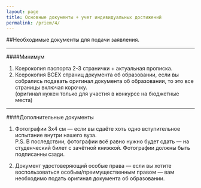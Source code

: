 ```yaml
---
layout: page
title: Основные документы + учет индивидуальных достижений
permalink: /priem/4/
---
```


##Необходимые документы для подачи заявления.

<hr>

####Минимум
1. Ксерокопия паспорта 2-3 странички + актуальная прописка.
2. Ксерокопия ВСЕХ страниц документа об образовании, если вы собрались подавать оригинал документа об образовании, то это все страницы включая корочку.   
(оригинал нужен только для участия в конкурсе на бюджетные места)

<hr>

####Дополнительные документы
1. Фотографии 3х4 см — если вы сдаёте хоть одно вступительное испытание внутри нашего вуза.   
P.S. В последствии, фотографии всё равно нужно будет сдать — на студенческий билет с зачётной книжкой.
Фотографии должны быть подписанны сзади.

2. Документ удостоверяющий особые права — если вы хотите воспользоваться особым/преимущественным правом — вам необходимо подать оригинал документа об образовании.

